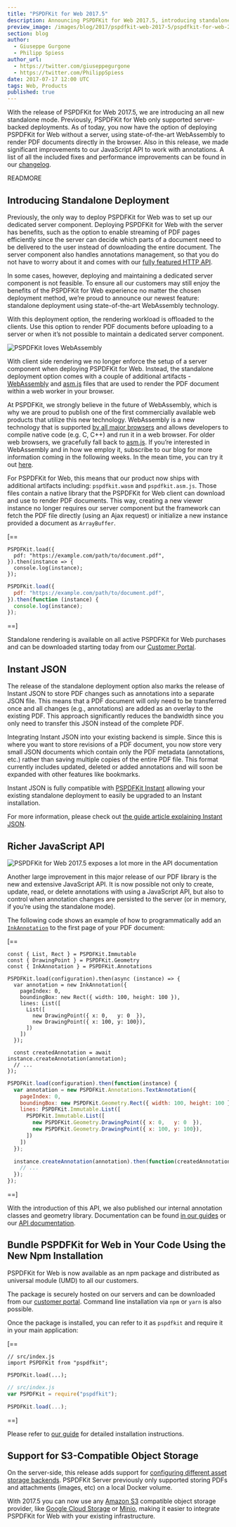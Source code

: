 ```yaml
---
title: "PSPDFKit for Web 2017.5"
description: Announcing PSPDFKit for Web 2017.5, introducing standalone deployment and a richer JavaScript API
preview_image: /images/blog/2017/pspdfkit-web-2017-5/pspdfkit-for-web-2017_5.png
section: blog
author:
  - Giuseppe Gurgone
  - Philipp Spiess
author_url:
  - https://twitter.com/giuseppegurgone
  - https://twitter.com/PhilippSpiess
date: 2017-07-17 12:00 UTC
tags: Web, Products
published: true
---
```


With the release of PSPDFKit for Web 2017.5, we are introducing an all new standalone mode. Previously, PSPDFKit for Web only supported server-backed deployments. As of today, you now have the option of deploying PSPDFKit for Web without a server, using state-of-the-art WebAssembly to render PDF documents directly in the browser. Also in this release, we made significant improvements to our JavaScript API to work with annotations. A list of all the included fixes and performance improvements can be found in our [changelog][].

READMORE

## Introducing Standalone Deployment

Previously, the only way to deploy PSPDFKit for Web was to set up our dedicated server component. Deploying PSPDFKit for Web with the server has benefits, such as the option to enable streaming of PDF pages efficiently since the server can decide which parts of a document need to be delivered to the user instead of downloading the entire document. The server component also handles annotations management, so that you do not have to worry about it and comes with our [fully featured HTTP API][].

In some cases, however, deploying and maintaining a dedicated server component is not feasible. To ensure all our customers may still enjoy the benefits of the PSPDFKit for Web experience no matter the chosen deployment method, we’re proud to announce our newest feature: standalone deployment using state-of-the-art WebAssembly technology.

With this deployment option, the rendering workload is offloaded to the clients. Use this option to render PDF documents before uploading to a server or when it’s not possible to maintain a dedicated server component.

<img src="/images/blog/2017/pspdfkit-web-2017-5/pspdfkit-loves-wasm.png" alt="PSPDFKit loves WebAssembly" />

With client side rendering we no longer enforce the setup of a server component when deploying PSPDFKit for Web. Instead, the standalone deployment option comes with a couple of additional artifacts - [WebAssembly][] and [asm.js][] files that are used to render the PDF document within a web worker in your browser.

At PSPDFKit, we strongly believe in the future of WebAssembly, which is why we are proud to publish one of the first commercially available web products that utilize this new technology. WebAssembly is a new technology that is supported [by all major browsers](https://lists.w3.org/Archives/Public/public-webassembly/2017Feb/0002.html) and allows developers to compile native code (e.g. C, C++) and run it in a web browser. For older web browsers, we gracefully fall back to [asm.js][]. If you’re interested in WebAssembly and in how we employ it, subscribe to our blog for more information coming in the following weeks. In the mean time, you can try it out [here](https://web-preview.pspdfkit.com/standalone/1).


For PSPDFKit for Web, this means that our product now ships with additional artifacts including: `pspdfkit.wasm` and `pspdfkit.asm.js`. Those files contain a native library that the PSPDFKit for Web client can download and use to render PDF documents. This way, creating a new viewer instance no longer requires our server component but the framework can fetch the PDF file directly (using an Ajax request) or initialize a new instance provided a document as `ArrayBuffer`.

[==

```es
PSPDFKit.load({
  pdf: "https://example.com/path/to/document.pdf",
}).then(instance => {
  console.log(instance);
});
```

```js
PSPDFKit.load({
  pdf: "https://example.com/path/to/document.pdf",
}).then(function (instance) {
  console.log(instance);
});
```

==]

Standalone rendering is available on all active PSPDFKit for Web purchases and can be downloaded starting today from our [Customer Portal](https://customers.pspdfkit.com).

## Instant JSON

The release of the standalone deployment option also marks the release of Instant JSON to store PDF changes such as annotations into a separate JSON file. This means that a PDF document will only need to be transferred once and all changes (e.g., annotations) are added as an overlay to the existing PDF. This approach significantly reduces the bandwidth since you only need to transfer this JSON instead of the complete PDF.

Integrating Instant JSON into your existing backend is simple. Since this is where you want to store revisions of a PDF document, you now store very small JSON documents which contain only the PDF metadata (annotations, etc.) rather than saving multiple copies of the entire PDF file. This format currently includes updated, deleted or added annotations and will soon be expanded with other features like bookmarks.

Instant JSON is fully compatible with [PSPDFKit Instant](https://pspdfkit.com/instant) allowing your existing standalone deployment to easily be upgraded to an Instant installation.

For more information, please check out [the guide article explaining Instant JSON](https://pspdfkit.com/guides/web/current/importing-exporting/instant-json/).

## Richer JavaScript API

<img src="/images/blog/2017/pspdfkit-web-2017-5/improved-docs.png" alt="PSPDFKit for Web 2017.5 exposes a lot more in the API documentation" style="max-width: 600px" />

Another large improvement in this major release of our PDF library is the new and extensive JavaScript API. It is now possible not only to create, update, read, or delete annotations with using a JavaScript API, but also to control when annotation changes are persisted to the server (or in memory, if you’re using the standalone mode).

The following code shows an example of how to programmatically add an [`InkAnnotation`](https://pspdfkit.com/api/web/PSPDFKit.Annotations.InkAnnotation.html) to the first page of your PDF document:

[==

```es
const { List, Rect } = PSPDFKit.Immutable
const { DrawingPoint } = PSPDFKit.Geometry
const { InkAnnotation } = PSPDFKit.Annotations

PSPDFKit.load(configuration).then(async (instance) => {
  var annotation = new InkAnnotation({
    pageIndex: 0,
    boundingBox: new Rect({ width: 100, height: 100 }),
    lines: List([
      List([
        new DrawingPoint({ x: 0,   y: 0  }),
        new DrawingPoint({ x: 100, y: 100}),
      ])
    ])
  });

  const createdAnnotation = await instance.createAnnotation(annotation);
  // ...
});
```

```js
PSPDFKit.load(configuration).then(function(instance) {
  var annotation = new PSPDFKit.Annotations.TextAnnotation({
    pageIndex: 0,
    boundingBox: new PSPDFKit.Geometry.Rect({ width: 100, height: 100 }),
    lines: PSPDFKit.Immutable.List([
      PSPDFKit.Immutable.List([
        new PSPDFKit.Geometry.DrawingPoint({ x: 0,   y: 0  }),
        new PSPDFKit.Geometry.DrawingPoint({ x: 100, y: 100}),
      ])
    ])
  });

  instance.createAnnotation(annotation).then(function(createdAnnotation) {
    // ...
  });
});
```

==]

With the introduction of this API, we also published our internal annotation classes and geometry library. Documentation can be found [in our guides](https://pspdfkit.com/guides/web/current/annotations/introduction-to-annotations/) or our [API documentation](https://pspdfkit.com/api/web/).

## Bundle PSPDFKit for Web in Your Code Using the New Npm Installation

PSPDFKit for Web is now available as an npm package and distributed as universal module (UMD) to all our customers.

The package is securely hosted on our servers and can be downloaded from our [customer portal](https://customers.pspdfkit.com/).
Command line installation via `npm` or `yarn` is also possible.

Once the package is installed, you can refer to it as `pspdfkit` and require it in your main application:

[==

```es
// src/index.js
import PSPDFKit from "pspdfkit";

PSPDFKit.load(...);
```

```js
// src/index.js
var PSPDFKit = require("pspdfkit");

PSPDFKit.load(...);
```

==]

Please refer to [our guide](https://pspdfkit.com/guides/web/current/standalone/adding-to-your-project/) for detailed installation instructions.


## Support for S3-Compatible Object Storage

On the server-side, this release adds support for [configuring different asset storage backends](https://pspdfkit.com/guides/server/current/configuration/asset-storage/). PSPDFKit Server previously only supported storing PDFs and attachments (images, etc) on a local Docker volume.

With 2017.5 you can now use any [Amazon S3](https://aws.amazon.com/s3/) compatible object storage provider, like [Google Cloud Storage](https://cloud.google.com/storage/docs/interoperability) or [Minio](https://www.minio.io), making it easier to integrate PSPDFKit for Web with your existing infrastructure.

[changelog]: /changelog/web/
[fully featured HTTP API]: https://pspdfkit.com/guides/server/current/api/overview/
[asm.js]: http://asmjs.org/faq.html
[WebAssembly]: http://webassembly.org/

